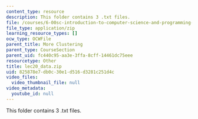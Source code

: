 ```yaml
---
content_type: resource
description: This folder contains 3 .txt files.
file: /courses/6-00sc-introduction-to-computer-science-and-programming-spring-2011/825878e7db0c30e1d516d3281c251d4c_lec20_data.zip
file_type: application/zip
learning_resource_types: []
ocw_type: OCWFile
parent_title: More Clustering
parent_type: CourseSection
parent_uid: fc440c95-aa3e-3ffa-8cff-14461dc75eee
resourcetype: Other
title: lec20_data.zip
uid: 825878e7-db0c-30e1-d516-d3281c251d4c
video_files:
  video_thumbnail_file: null
video_metadata:
  youtube_id: null
---
```

This folder contains 3 .txt files.

